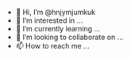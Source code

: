 - 👋 Hi, I’m @hnjymjumkuk
- 👀 I’m interested in ...
- 🌱 I’m currently learning ...
- 💞️ I’m looking to collaborate on ...
- 📫 How to reach me ...

<!---
hnjymjumkuk/hnjymjumkuk is a ✨ special ✨ repository because its `README.md` (this file) appears on your GitHub profile.
You can click the Preview link to take a look at your changes.
--->
